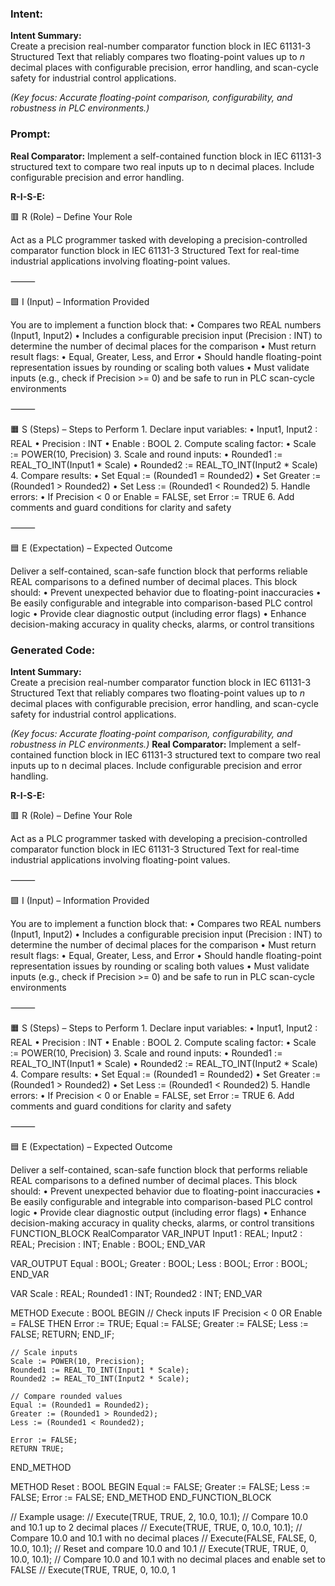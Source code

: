 ### Intent:
**Intent Summary:**  
Create a precision real-number comparator function block in IEC 61131-3 Structured Text that reliably compares two floating-point values up to *n* decimal places with configurable precision, error handling, and scan-cycle safety for industrial control applications.  

*(Key focus: Accurate floating-point comparison, configurability, and robustness in PLC environments.)*

### Prompt:
**Real Comparator:**
Implement a self-contained function block in IEC 61131-3 structured text to compare two real inputs up to n decimal places. Include configurable precision and error handling.


**R-I-S-E:**

🟥 R (Role) – Define Your Role

Act as a PLC programmer tasked with developing a precision-controlled comparator function block in IEC 61131-3 Structured Text for real-time industrial applications involving floating-point values.

⸻

🟩 I (Input) – Information Provided

You are to implement a function block that:
	•	Compares two REAL numbers (Input1, Input2)
	•	Includes a configurable precision input (Precision : INT) to determine the number of decimal places for the comparison
	•	Must return result flags:
	•	Equal, Greater, Less, and Error
	•	Should handle floating-point representation issues by rounding or scaling both values
	•	Must validate inputs (e.g., check if Precision >= 0) and be safe to run in PLC scan-cycle environments

⸻

🟧 S (Steps) – Steps to Perform
	1.	Declare input variables:
	•	Input1, Input2 : REAL
	•	Precision : INT
	•	Enable : BOOL
	2.	Compute scaling factor:
	•	Scale := POWER(10, Precision)
	3.	Scale and round inputs:
	•	Rounded1 := REAL_TO_INT(Input1 * Scale)
	•	Rounded2 := REAL_TO_INT(Input2 * Scale)
	4.	Compare results:
	•	Set Equal := (Rounded1 = Rounded2)
	•	Set Greater := (Rounded1 > Rounded2)
	•	Set Less := (Rounded1 < Rounded2)
	5.	Handle errors:
	•	If Precision < 0 or Enable = FALSE, set Error := TRUE
	6.	Add comments and guard conditions for clarity and safety

⸻

🟦 E (Expectation) – Expected Outcome

Deliver a self-contained, scan-safe function block that performs reliable REAL comparisons to a defined number of decimal places. This block should:
	•	Prevent unexpected behavior due to floating-point inaccuracies
	•	Be easily configurable and integrable into comparison-based PLC control logic
	•	Provide clear diagnostic output (including error flags)
	•	Enhance decision-making accuracy in quality checks, alarms, or control transitions

### Generated Code:
**Intent Summary:**  
Create a precision real-number comparator function block in IEC 61131-3 Structured Text that reliably compares two floating-point values up to *n* decimal places with configurable precision, error handling, and scan-cycle safety for industrial control applications.  

*(Key focus: Accurate floating-point comparison, configurability, and robustness in PLC environments.)*
**Real Comparator:**
Implement a self-contained function block in IEC 61131-3 structured text to compare two real inputs up to n decimal places. Include configurable precision and error handling.


**R-I-S-E:**

🟥 R (Role) – Define Your Role

Act as a PLC programmer tasked with developing a precision-controlled comparator function block in IEC 61131-3 Structured Text for real-time industrial applications involving floating-point values.

⸻

🟩 I (Input) – Information Provided

You are to implement a function block that:
	•	Compares two REAL numbers (Input1, Input2)
	•	Includes a configurable precision input (Precision : INT) to determine the number of decimal places for the comparison
	•	Must return result flags:
	•	Equal, Greater, Less, and Error
	•	Should handle floating-point representation issues by rounding or scaling both values
	•	Must validate inputs (e.g., check if Precision >= 0) and be safe to run in PLC scan-cycle environments

⸻

🟧 S (Steps) – Steps to Perform
	1.	Declare input variables:
	•	Input1, Input2 : REAL
	•	Precision : INT
	•	Enable : BOOL
	2.	Compute scaling factor:
	•	Scale := POWER(10, Precision)
	3.	Scale and round inputs:
	•	Rounded1 := REAL_TO_INT(Input1 * Scale)
	•	Rounded2 := REAL_TO_INT(Input2 * Scale)
	4.	Compare results:
	•	Set Equal := (Rounded1 = Rounded2)
	•	Set Greater := (Rounded1 > Rounded2)
	•	Set Less := (Rounded1 < Rounded2)
	5.	Handle errors:
	•	If Precision < 0 or Enable = FALSE, set Error := TRUE
	6.	Add comments and guard conditions for clarity and safety

⸻

🟦 E (Expectation) – Expected Outcome

Deliver a self-contained, scan-safe function block that performs reliable REAL comparisons to a defined number of decimal places. This block should:
	•	Prevent unexpected behavior due to floating-point inaccuracies
	•	Be easily configurable and integrable into comparison-based PLC control logic
	•	Provide clear diagnostic output (including error flags)
	•	Enhance decision-making accuracy in quality checks, alarms, or control transitions
FUNCTION_BLOCK RealComparator
VAR_INPUT
    Input1 : REAL;
    Input2 : REAL;
    Precision : INT;
    Enable : BOOL;
END_VAR

VAR_OUTPUT
    Equal : BOOL;
    Greater : BOOL;
    Less : BOOL;
    Error : BOOL;
END_VAR

VAR
    Scale : REAL;
    Rounded1 : INT;
    Rounded2 : INT;
END_VAR

METHOD Execute : BOOL
BEGIN
    // Check inputs
    IF Precision < 0 OR Enable = FALSE THEN
        Error := TRUE;
        Equal := FALSE;
        Greater := FALSE;
        Less := FALSE;
        RETURN;
    END_IF;

    // Scale inputs
    Scale := POWER(10, Precision);
    Rounded1 := REAL_TO_INT(Input1 * Scale);
    Rounded2 := REAL_TO_INT(Input2 * Scale);

    // Compare rounded values
    Equal := (Rounded1 = Rounded2);
    Greater := (Rounded1 > Rounded2);
    Less := (Rounded1 < Rounded2);

    Error := FALSE;
    RETURN TRUE;
END_METHOD

METHOD Reset : BOOL
BEGIN
    Equal := FALSE;
    Greater := FALSE;
    Less := FALSE;
    Error := FALSE;
END_METHOD
END_FUNCTION_BLOCK

// Example usage:
//   Execute(TRUE, TRUE, 2, 10.0, 10.1); // Compare 10.0 and 10.1 up to 2 decimal places
//   Execute(TRUE, TRUE, 0, 10.0, 10.1);  // Compare 10.0 and 10.1 with no decimal places
//   Execute(FALSE, FALSE, 0, 10.0, 10.1); // Reset and compare 10.0 and 10.1
//   Execute(TRUE, TRUE, 0, 10.0, 10.1); // Compare 10.0 and 10.1 with no decimal places and enable set to FALSE
//   Execute(TRUE, TRUE, 0, 10.0, 1
